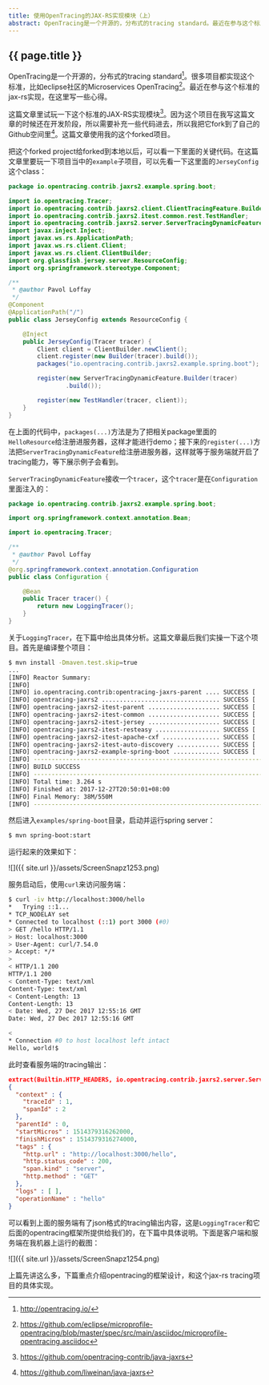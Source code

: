 ```yaml
---
title: 使用OpenTracing的JAX-RS实现模块（上）
abstract: OpenTracing是一个开源的，分布式的tracing standard。最近在参与这个标准的jax-rs实现，在这里写一些心得。
---
```


## {{ page.title }}

OpenTracing是一个开源的，分布式的tracing standard[^spec]。很多项目都实现这个标准，比如eclipse社区的Microservices OpenTracing[^eclipse]。最近在参与这个标准的jax-rs实现，在这里写一些心得。

这篇文章里试玩一下这个标准的JAX-RS实现模块[^jaxrsimpl]。因为这个项目在我写这篇文章的时候还在开发阶段，所以需要补充一些代码进去，所以我把它fork到了自己的Github空间里[^forkedjaxrsimpl]。这篇文章使用我的这个forked项目。

[^spec]: http://opentracing.io/
[^eclipse]: https://github.com/eclipse/microprofile-opentracing/blob/master/spec/src/main/asciidoc/microprofile-opentracing.asciidoc

[^jaxrsimpl]: https://github.com/opentracing-contrib/java-jaxrs
[^forkedjaxrsimpl]: https://github.com/liweinan/java-jaxrs

把这个forked project给forked到本地以后，可以看一下里面的关键代码。在这篇文章里要玩一下项目当中的`example`子项目，可以先看一下这里面的`JerseyConfig`这个class：

```java
package io.opentracing.contrib.jaxrs2.example.spring.boot;

import io.opentracing.Tracer;
import io.opentracing.contrib.jaxrs2.client.ClientTracingFeature.Builder;
import io.opentracing.contrib.jaxrs2.itest.common.rest.TestHandler;
import io.opentracing.contrib.jaxrs2.server.ServerTracingDynamicFeature;
import javax.inject.Inject;
import javax.ws.rs.ApplicationPath;
import javax.ws.rs.client.Client;
import javax.ws.rs.client.ClientBuilder;
import org.glassfish.jersey.server.ResourceConfig;
import org.springframework.stereotype.Component;

/**
 * @author Pavol Loffay
 */
@Component
@ApplicationPath("/")
public class JerseyConfig extends ResourceConfig {

	@Inject
	public JerseyConfig(Tracer tracer) {
		Client client = ClientBuilder.newClient();
		client.register(new Builder(tracer).build());
		packages("io.opentracing.contrib.jaxrs2.example.spring.boot");

		register(new ServerTracingDynamicFeature.Builder(tracer)
				.build());

		register(new TestHandler(tracer, client));
	}
}
```

在上面的代码中，`packages(...)`方法是为了把相关package里面的`HelloResource`给注册进服务器，这样才能进行demo；接下来的`register(...)`方法把`ServerTracingDynamicFeature`给注册进服务器，这样就等于服务端就开启了tracing能力，等下展示例子会看到。

`ServerTracingDynamicFeature`接收一个`tracer`，这个`tracer`是在`Configuration`里面注入的：

```java
package io.opentracing.contrib.jaxrs2.example.spring.boot;

import org.springframework.context.annotation.Bean;

import io.opentracing.Tracer;

/**
 * @author Pavol Loffay
 */
@org.springframework.context.annotation.Configuration
public class Configuration {

	@Bean
	public Tracer tracer() {
		return new LoggingTracer();
	}
}
```

关于`LoggingTracer`，在下篇中给出具体分析。这篇文章最后我们实操一下这个项目。首先是编译整个项目：

```bash
$ mvn install -Dmaven.test.skip=true
...
[INFO] Reactor Summary:
[INFO]
[INFO] io.opentracing.contrib:opentracing-jaxrs-parent .... SUCCESS [  0.207 s]
[INFO] opentracing-jaxrs2 ................................. SUCCESS [  0.679 s]
[INFO] opentracing-jaxrs2-itest-parent .................... SUCCESS [  0.006 s]
[INFO] opentracing-jaxrs2-itest-common .................... SUCCESS [  0.099 s]
[INFO] opentracing-jaxrs2-itest-jersey .................... SUCCESS [  0.126 s]
[INFO] opentracing-jaxrs2-itest-resteasy .................. SUCCESS [  0.107 s]
[INFO] opentracing-jaxrs2-itest-apache-cxf ................ SUCCESS [  0.064 s]
[INFO] opentracing-jaxrs2-itest-auto-discovery ............ SUCCESS [  0.770 s]
[INFO] opentracing-jaxrs2-example-spring-boot ............. SUCCESS [  0.953 s]
[INFO] ------------------------------------------------------------------------
[INFO] BUILD SUCCESS
[INFO] ------------------------------------------------------------------------
[INFO] Total time: 3.264 s
[INFO] Finished at: 2017-12-27T20:50:01+08:00
[INFO] Final Memory: 38M/550M
[INFO] ------------------------------------------------------------------------
```

然后进入`examples/spring-boot`目录，启动并运行spring server：

```bash
$ mvn spring-boot:start
```

运行起来的效果如下：

![]({{ site.url }}/assets/ScreenSnapz1253.png)

服务启动后，使用`curl`来访问服务端：

```bash
$ curl -iv http://localhost:3000/hello
*   Trying ::1...
* TCP_NODELAY set
* Connected to localhost (::1) port 3000 (#0)
> GET /hello HTTP/1.1
> Host: localhost:3000
> User-Agent: curl/7.54.0
> Accept: */*
>
< HTTP/1.1 200
HTTP/1.1 200
< Content-Type: text/xml
Content-Type: text/xml
< Content-Length: 13
Content-Length: 13
< Date: Wed, 27 Dec 2017 12:55:16 GMT
Date: Wed, 27 Dec 2017 12:55:16 GMT

<
* Connection #0 to host localhost left intact
Hello, world!$
```

此时查看服务端的tracing输出：

```json
extract(Builtin.HTTP_HEADERS, io.opentracing.contrib.jaxrs2.server.ServerHeadersExtractTextMap@280ba5f0)
{
  "context" : {
    "traceId" : 1,
    "spanId" : 2
  },
  "parentId" : 0,
  "startMicros" : 1514379316262000,
  "finishMicros" : 1514379316274000,
  "tags" : {
    "http.url" : "http://localhost:3000/hello",
    "http.status_code" : 200,
    "span.kind" : "server",
    "http.method" : "GET"
  },
  "logs" : [ ],
  "operationName" : "hello"
}
```

可以看到上面的服务端有了json格式的tracing输出内容，这是`LoggingTracer`和它后面的opentracing框架所提供给我们的，在下篇中具体说明。下面是客户端和服务端在我机器上运行的截图：

![]({{ site.url }}/assets/ScreenSnapz1254.png)

上篇先讲这么多，下篇重点介绍opentracing的框架设计，和这个jax-rs tracing项目的具体实现。






